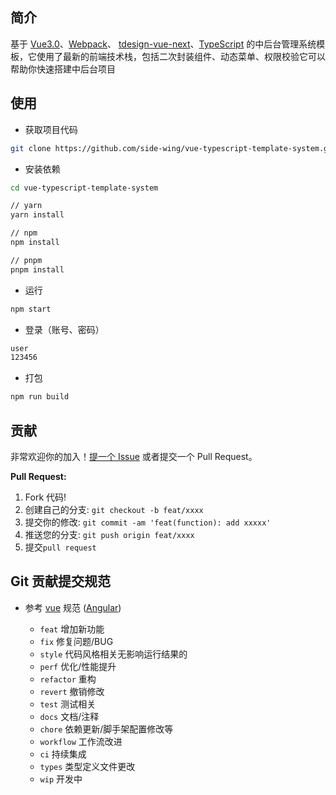 ## 简介

基于 [Vue3.0](https://github.com/vuejs/vue-next)、[Webpack](https://webpack.js.org/)、 [tdesign-vue-next](https://tdesign.tencent.com/vue-next/getting-started)、[TypeScript](https://www.typescriptlang.org/) 的中后台管理系统模板，它使用了最新的前端技术栈，包括二次封装组件、动态菜单、权限校验它可以帮助你快速搭建中后台项目

## 使用

- 获取项目代码

```bash
git clone https://github.com/side-wing/vue-typescript-template-system.git
```

- 安装依赖

```bash
cd vue-typescript-template-system

// yarn
yarn install

// npm
npm install

// pnpm
pnpm install
```

- 运行

```bash
npm start
```

- 登录（账号、密码）

```bash
user
123456
```

- 打包

```bash
npm run build
```

## 贡献

非常欢迎你的加入！[提一个 Issue](https://github.com/side-wing/vue-typescript-template-system/issues) 或者提交一个 Pull Request。

**Pull Request:**

1. Fork 代码!
2. 创建自己的分支: `git checkout -b feat/xxxx`
3. 提交你的修改: `git commit -am 'feat(function): add xxxxx'`
4. 推送您的分支: `git push origin feat/xxxx`
5. 提交`pull request`

## Git 贡献提交规范

- 参考 [vue](https://github.com/vuejs/vue/blob/dev/.github/COMMIT_CONVENTION.md) 规范 ([Angular](https://github.com/conventional-changelog/conventional-changelog/tree/master/packages/conventional-changelog-angular))

  - `feat` 增加新功能
  - `fix` 修复问题/BUG
  - `style` 代码风格相关无影响运行结果的
  - `perf` 优化/性能提升
  - `refactor` 重构
  - `revert` 撤销修改
  - `test` 测试相关
  - `docs` 文档/注释
  - `chore` 依赖更新/脚手架配置修改等
  - `workflow` 工作流改进
  - `ci` 持续集成
  - `types` 类型定义文件更改
  - `wip` 开发中
